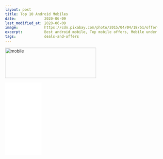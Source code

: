```yaml
---
layout: post
title: Top 10 Android Mobiles
date:             2020-06-09
last_modified_at: 2020-06-09
image:            https://cdn.pixabay.com/photo/2015/04/04/18/51/offer-706850_960_720.jpg
excerpt:          Best android mobile, Top mobile offers, Mobile under Rs.20,000
tags:             deals-and-offers
---
```


<p><img src="https://cdn.pixabay.com/photo/2015/04/04/18/51/offer-706850_960_720.jpg" width="300" height="100" alt="mobile"></p>

<iframe style="width:120px;height:240px;" marginwidth="0" marginheight="0" scrolling="no" frameborder="0" src="//ws-in.amazon-adsystem.com/widgets/q?ServiceVersion=20070822&OneJS=1&Operation=GetAdHtml&MarketPlace=IN&source=ac&ref=tf_til&ad_type=product_link&tracking_id=googlepass0c-21&marketplace=amazon&region=IN&placement=B07HGGYWL6&asins=B07HGGYWL6&linkId=b389ea0808795bcc408e3434df61f05c&show_border=true&link_opens_in_new_window=true&price_color=333333&title_color=0066c0&bg_color=ffffff">
    </iframe>
